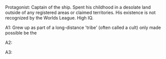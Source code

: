 Protagonist:
Captain of the ship.
Spent his childhood in a desolate land outside of any registered areas or claimed territories. His existence is not recognized by the Worlds League.
High IQ.

A1:
Grew up as part of a long-distance 'tribe' (often called a cult) only made possible be the 

A2:

A3: